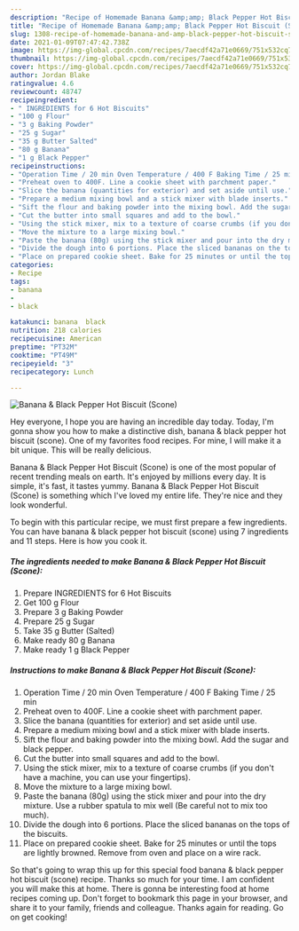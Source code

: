 ```yaml
---
description: "Recipe of Homemade Banana &amp;amp; Black Pepper Hot Biscuit (Scone)"
title: "Recipe of Homemade Banana &amp;amp; Black Pepper Hot Biscuit (Scone)"
slug: 1308-recipe-of-homemade-banana-and-amp-black-pepper-hot-biscuit-scone
date: 2021-01-09T07:47:42.738Z
image: https://img-global.cpcdn.com/recipes/7aecdf42a71e0669/751x532cq70/banana-black-pepper-hot-biscuit-scone-recipe-main-photo.jpg
thumbnail: https://img-global.cpcdn.com/recipes/7aecdf42a71e0669/751x532cq70/banana-black-pepper-hot-biscuit-scone-recipe-main-photo.jpg
cover: https://img-global.cpcdn.com/recipes/7aecdf42a71e0669/751x532cq70/banana-black-pepper-hot-biscuit-scone-recipe-main-photo.jpg
author: Jordan Blake
ratingvalue: 4.6
reviewcount: 48747
recipeingredient:
- " INGREDIENTS for 6 Hot Biscuits"
- "100 g Flour"
- "3 g Baking Powder"
- "25 g Sugar"
- "35 g Butter Salted"
- "80 g Banana"
- "1 g Black Pepper"
recipeinstructions:
- "Operation Time / 20 min Oven Temperature / 400 F Baking Time / 25 min"
- "Preheat oven to 400F. Line a cookie sheet with parchment paper."
- "Slice the banana (quantities for exterior) and set aside until use."
- "Prepare a medium mixing bowl and a stick mixer with blade inserts."
- "Sift the flour and baking powder into the mixing bowl. Add the sugar and black pepper."
- "Cut the butter into small squares and add to the bowl."
- "Using the stick mixer, mix to a texture of coarse crumbs (if you don&#39;t have a machine, you can use your fingertips)."
- "Move the mixture to a large mixing bowl."
- "Paste the banana (80g) using the stick mixer and pour into the dry mixture. Use a rubber spatula to mix well (Be careful not to mix too much)."
- "Divide the dough into 6 portions. Place the sliced bananas on the tops of the biscuits."
- "Place on prepared cookie sheet. Bake for 25 minutes or until the tops are lightly browned. Remove from oven and place on a wire rack."
categories:
- Recipe
tags:
- banana
- 
- black

katakunci: banana  black 
nutrition: 218 calories
recipecuisine: American
preptime: "PT32M"
cooktime: "PT49M"
recipeyield: "3"
recipecategory: Lunch

---
```



![Banana &amp; Black Pepper Hot Biscuit (Scone)](https://img-global.cpcdn.com/recipes/7aecdf42a71e0669/751x532cq70/banana-black-pepper-hot-biscuit-scone-recipe-main-photo.jpg)

Hey everyone, I hope you are having an incredible day today. Today, I'm gonna show you how to make a distinctive dish, banana &amp; black pepper hot biscuit (scone). One of my favorites food recipes. For mine, I will make it a bit unique. This will be really delicious.

Banana &amp; Black Pepper Hot Biscuit (Scone) is one of the most popular of recent trending meals on earth. It's enjoyed by millions every day. It is simple, it's fast, it tastes yummy. Banana &amp; Black Pepper Hot Biscuit (Scone) is something which I've loved my entire life. They're nice and they look wonderful.




To begin with this particular recipe, we must first prepare a few ingredients. You can have banana &amp; black pepper hot biscuit (scone) using 7 ingredients and 11 steps. Here is how you cook it.

<!--inarticleads1-->

##### The ingredients needed to make Banana &amp; Black Pepper Hot Biscuit (Scone):

1. Prepare  INGREDIENTS for 6 Hot Biscuits
1. Get 100 g Flour
1. Prepare 3 g Baking Powder
1. Prepare 25 g Sugar
1. Take 35 g Butter (Salted)
1. Make ready 80 g Banana
1. Make ready 1 g Black Pepper




<!--inarticleads2-->

##### Instructions to make Banana &amp; Black Pepper Hot Biscuit (Scone):

1. Operation Time / 20 min Oven Temperature / 400 F Baking Time / 25 min
1. Preheat oven to 400F. Line a cookie sheet with parchment paper.
1. Slice the banana (quantities for exterior) and set aside until use.
1. Prepare a medium mixing bowl and a stick mixer with blade inserts.
1. Sift the flour and baking powder into the mixing bowl. Add the sugar and black pepper.
1. Cut the butter into small squares and add to the bowl.
1. Using the stick mixer, mix to a texture of coarse crumbs (if you don&#39;t have a machine, you can use your fingertips).
1. Move the mixture to a large mixing bowl.
1. Paste the banana (80g) using the stick mixer and pour into the dry mixture. Use a rubber spatula to mix well (Be careful not to mix too much).
1. Divide the dough into 6 portions. Place the sliced bananas on the tops of the biscuits.
1. Place on prepared cookie sheet. Bake for 25 minutes or until the tops are lightly browned. Remove from oven and place on a wire rack.




So that's going to wrap this up for this special food banana &amp; black pepper hot biscuit (scone) recipe. Thanks so much for your time. I am confident you will make this at home. There is gonna be interesting food at home recipes coming up. Don't forget to bookmark this page in your browser, and share it to your family, friends and colleague. Thanks again for reading. Go on get cooking!
